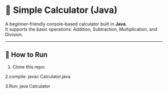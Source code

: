 # 🧮 Simple Calculator (Java)

A beginner-friendly console-based calculator built in **Java**.  
It supports the basic operations: Addition, Subtraction, Multiplication, and Division.

---

## 🚀 How to Run

1. Clone this repo:
 
2.compile:   javac Calculator.java
         
3.Run:  java Calculator
